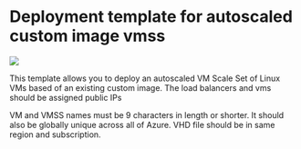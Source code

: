 # Deployment template for autoscaled custom image vmss

<a href="https://portal.azure.com/#create/Microsoft.Template/uri/https%3A%2F%2Fraw.githubusercontent.com%2signiant%2Fazure-vmss-linux-custom%2Fmaster%2Fazuredeploy.json" target="_blank">
    <img src="http://azuredeploy.net/deploybutton.png"/>
</a><a  target="_blank">

This template allows you to deploy an autoscaled VM Scale Set of Linux VMs based of an existing custom image.  The load balancers and vms should be assigned public IPs 

VM and VMSS names must be 9 characters in length or shorter. It should also be globally unique across all of Azure. VHD file should be in same region and subscription.
